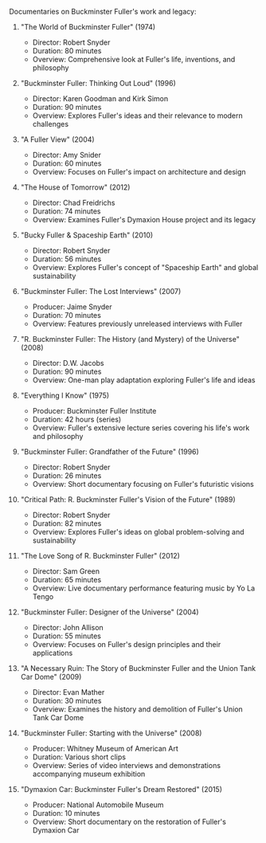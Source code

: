 Documentaries on Buckminster Fuller's work and legacy:

1. "The World of Buckminster Fuller" (1974)
   - Director: Robert Snyder
   - Duration: 80 minutes
   - Overview: Comprehensive look at Fuller's life, inventions, and philosophy

2. "Buckminster Fuller: Thinking Out Loud" (1996)
   - Director: Karen Goodman and Kirk Simon
   - Duration: 90 minutes
   - Overview: Explores Fuller's ideas and their relevance to modern challenges

3. "A Fuller View" (2004)
   - Director: Amy Snider
   - Duration: 60 minutes
   - Overview: Focuses on Fuller's impact on architecture and design

4. "The House of Tomorrow" (2012)
   - Director: Chad Freidrichs
   - Duration: 74 minutes
   - Overview: Examines Fuller's Dymaxion House project and its legacy

5. "Bucky Fuller & Spaceship Earth" (2010)
   - Director: Robert Snyder
   - Duration: 56 minutes
   - Overview: Explores Fuller's concept of "Spaceship Earth" and global sustainability

6. "Buckminster Fuller: The Lost Interviews" (2007)
   - Producer: Jaime Snyder
   - Duration: 70 minutes
   - Overview: Features previously unreleased interviews with Fuller

7. "R. Buckminster Fuller: The History (and Mystery) of the Universe" (2008)
   - Director: D.W. Jacobs
   - Duration: 90 minutes
   - Overview: One-man play adaptation exploring Fuller's life and ideas

8. "Everything I Know" (1975)
   - Producer: Buckminster Fuller Institute
   - Duration: 42 hours (series)
   - Overview: Fuller's extensive lecture series covering his life's work and philosophy

9. "Buckminster Fuller: Grandfather of the Future" (1996)
   - Director: Robert Snyder
   - Duration: 26 minutes
   - Overview: Short documentary focusing on Fuller's futuristic visions

10. "Critical Path: R. Buckminster Fuller's Vision of the Future" (1989)
    - Director: Robert Snyder
    - Duration: 82 minutes
    - Overview: Explores Fuller's ideas on global problem-solving and sustainability

11. "The Love Song of R. Buckminster Fuller" (2012)
    - Director: Sam Green
    - Duration: 65 minutes
    - Overview: Live documentary performance featuring music by Yo La Tengo

12. "Buckminster Fuller: Designer of the Universe" (2004)
    - Director: John Allison
    - Duration: 55 minutes
    - Overview: Focuses on Fuller's design principles and their applications

13. "A Necessary Ruin: The Story of Buckminster Fuller and the Union Tank Car Dome" (2009)
    - Director: Evan Mather
    - Duration: 30 minutes
    - Overview: Examines the history and demolition of Fuller's Union Tank Car Dome

14. "Buckminster Fuller: Starting with the Universe" (2008)
    - Producer: Whitney Museum of American Art
    - Duration: Various short clips
    - Overview: Series of video interviews and demonstrations accompanying museum exhibition

15. "Dymaxion Car: Buckminster Fuller's Dream Restored" (2015)
    - Producer: National Automobile Museum
    - Duration: 10 minutes
    - Overview: Short documentary on the restoration of Fuller's Dymaxion Car